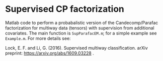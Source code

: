 # Supervised CP factorization

Matlab code to perform a probabalistic version of the Candecomp/Parafac factorization for multiway data (tensors) with supervision from additional covariates.  The main function is `SupParafacEM.m`; for a simple example see `Example.m`.  For more details see: 

Lock, E. F. and Li, G. (2016). Supervised multiway classification. arXiv preprint: https://arxiv.org/abs/1609.03228 .
